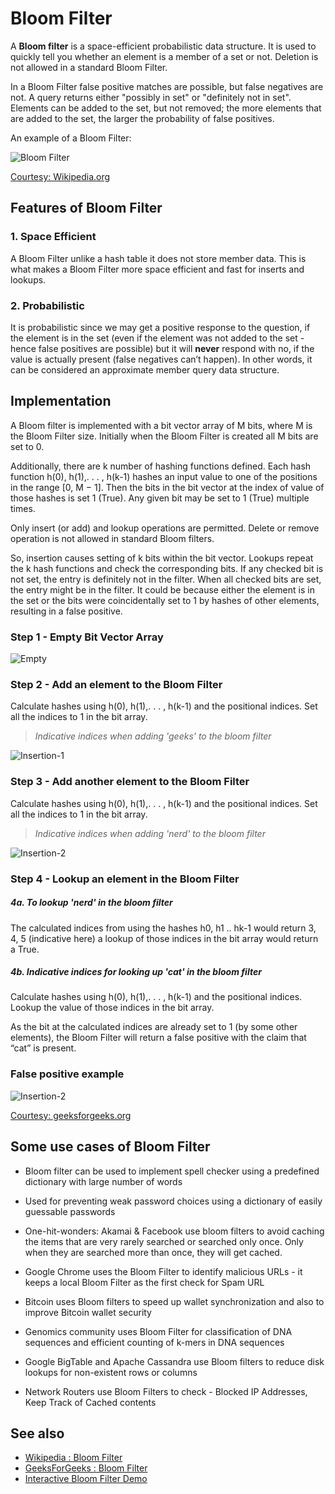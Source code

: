 # Bloom Filter

A **Bloom filter** is a space-efficient probabilistic data structure. It is used to quickly tell you whether an element is a member of a set or not. Deletion is not allowed in a standard Bloom Filter.

In a Bloom Filter false positive matches are possible, but false negatives are not. A query returns either "possibly in set" or "definitely not in set". Elements can be added to the set, but not removed; the more elements that are added to the set, the larger the probability of false positives. 

An example of a Bloom Filter:

![Bloom Filter](https://upload.wikimedia.org/wikipedia/commons/a/ac/Bloom_filter.svg)

[Courtesy: Wikipedia.org](https://en.wikipedia.org/wiki/Bloom_filter)

## Features of Bloom Filter

### 1. Space Efficient
A Bloom Filter unlike a hash table it does not store member data. This is what makes a Bloom Filter more space efficient and fast for inserts and lookups.

### 2. Probabilistic

It is probabilistic since we may get a positive response to the question, if the element is in the set (even if the element was not added to the set - hence false positives are possible) but it will **never** respond with no, if the value is actually present (false negatives can’t happen). In other words, it can be considered an approximate member query data structure. 

## Implementation

A Bloom filter is implemented with a bit vector array of M bits, where M is the Bloom Filter size. Initially when the Bloom Filter is created all M bits are set to 0. 

Additionally, there are k number of hashing functions defined. Each hash function h(0), h(1),. . . , h(k-1) hashes an input value to one of the positions in the range [0, M − 1].  Then the bits in the bit vector at the index of value of those hashes is set 1 (True). Any given bit may be set to 1 (True) multiple times.

Only insert (or add) and lookup operations are permitted. Delete or remove operation is not allowed in standard Bloom filters.

So, insertion causes setting of k bits within the bit vector. Lookups repeat the k hash functions and check the corresponding bits. If any checked bit is not set, the entry is definitely not in the filter. When all checked bits are set, the entry might be in the filter. It could be because either the element is in the set or the bits were coincidentally set to 1 by hashes of other elements, resulting in a false positive.

### Step 1 - Empty Bit Vector Array

![Empty](https://contribute.geeksforgeeks.org/wp-content/uploads/enpty_bit_array.png)

### Step 2 - Add an element to the Bloom Filter

Calculate hashes using h(0), h(1),. . . , h(k-1) and the positional indices. Set all the indices to 1 in the bit array.

> _Indicative indices when adding 'geeks' to the bloom filter_

![Insertion-1](https://cdncontribute.geeksforgeeks.org/wp-content/uploads/geeks1.png)

### Step 3 - Add another element to the Bloom Filter

Calculate hashes using h(0), h(1),. . . , h(k-1) and the positional indices. Set all the indices to 1 in the bit array.

> _Indicative indices when adding 'nerd' to the bloom filter_

![Insertion-2](https://contribute.geeksforgeeks.org/wp-content/uploads/nerd.png)

### Step 4 - Lookup an element in the Bloom Filter 

##### 4a.  To lookup 'nerd' in the bloom filter 

The calculated indices from using the hashes h0, h1 .. hk-1 would return 3, 4, 5 (indicative here) a lookup of those indices in the bit array would return a True.

##### 4b. Indicative indices for looking up 'cat' in the bloom filter 
Calculate hashes using h(0), h(1),. . . , h(k-1) and the positional indices. Lookup the value of those indices in the bit array.

As the bit at the calculated indices are already set to 1 (by some other elements), the Bloom Filter will return a false positive with the claim that “cat” is present.

### False positive example
![Insertion-2](https://contribute.geeksforgeeks.org/wp-content/uploads/cat.png)


[Courtesy: geeksforgeeks.org](https://www.geeksforgeeks.org/bloom-filters-introduction-and-python-implementation/)

## Some use cases of Bloom Filter

- Bloom filter can be used to implement spell checker using a predefined dictionary with large number of words

- Used for preventing weak password choices using a dictionary of easily guessable passwords

- One-hit-wonders: Akamai & Facebook use bloom filters to avoid caching the items that are very rarely searched or searched only once. Only when they are searched more than once, they will get cached. 

- Google Chrome uses the Bloom Filter to identify malicious URLs - it keeps a local Bloom Filter as the first check for Spam URL

- Bitcoin uses Bloom filters to speed up wallet synchronization and also to improve Bitcoin wallet security

- Genomics community uses Bloom Filter for classification of DNA sequences and efficient counting of k-mers in DNA sequences

- Google BigTable and Apache Cassandra use Bloom filters to reduce disk lookups for non-existent rows or columns

- Network Routers use Bloom Filters to check - Blocked IP Addresses,  Keep Track of Cached contents

## See also
- [Wikipedia : Bloom Filter](https://en.wikipedia.org/wiki/Bloom_filter)
- [GeeksForGeeks : Bloom Filter](https://www.geeksforgeeks.org/bloom-filters-introduction-and-python-implementation/)
- [Interactive Bloom Filter Demo](https://www.jasondavies.com/bloomfilter/)
